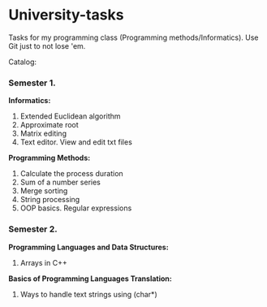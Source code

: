 # University-tasks
Tasks for my programming class (Programming methods/Informatics).
Use Git just to not lose 'em.

Catalog:

### Semester 1.

**Informatics:**
1. Extended Euclidean algorithm
2. Approximate root
3. Matrix editing
4. Text editor. View and edit txt files 

**Programming Methods:**
1. Calculate the process duration
2. Sum of a number series
3. Merge sorting
4. String processing
5. OOP basics. Regular expressions
### Semester 2.

**Programming Languages and Data Structures:**
1. Arrays in C++

**Basics of Programming Languages Translation:**
1. Ways to handle text strings using (char*)

